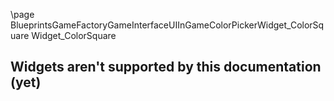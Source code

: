 \page BlueprintsGameFactoryGameInterfaceUIInGameColorPickerWidget_ColorSquare Widget_ColorSquare
## Widgets aren't supported by this documentation (yet)
